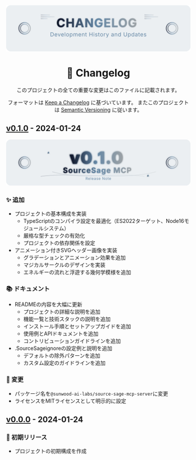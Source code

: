 ![](assets/changelog-header.svg)

<div align="center">

# 📝 Changelog

このプロジェクトの全ての重要な変更はこのファイルに記載されます。

フォーマットは [Keep a Changelog](https://keepachangelog.com/ja/1.0.0/) に基づいています。
またこのプロジェクトは [Semantic Versioning](https://semver.org/lang/ja/) に従います。

</div>


## [v0.1.0] - 2024-01-24

![](assets/release-header-v0.1.0.svg)

### ✨ 追加
- プロジェクトの基本構成を実装
  - TypeScriptのコンパイラ設定を最適化（ES2022ターゲット、Node16モジュールシステム）
  - 厳格な型チェックの有効化
  - プロジェクトの依存関係を設定
- アニメーション付きSVGヘッダー画像を実装
  - グラデーションとアニメーション効果を追加
  - マジカルサークルのデザインを実装
  - エネルギーの流れと浮遊する幾何学模様を追加

### 📚 ドキュメント
- READMEの内容を大幅に更新
  - プロジェクトの詳細な説明を追加
  - 機能一覧と技術スタックの説明を追加
  - インストール手順とセットアップガイドを追加
  - 使用例とAPIドキュメントを追加
  - コントリビューションガイドラインを追加
- .SourceSageignoreの設定例と説明を追加
  - デフォルトの除外パターンを追加
  - カスタム設定のガイドラインを追加

### 🔧 変更
- パッケージ名を`@sunwood-ai-labs/source-sage-mcp-server`に変更
- ライセンスをMITライセンスとして明示的に設定

## [v0.0.0] - 2024-01-24

### 🎉 初期リリース
- プロジェクトの初期構成を作成

[v0.1.0]: https://github.com/username/source-sage-mcp-server/compare/v0.0.0...v0.1.0
[v0.0.0]: https://github.com/username/source-sage-mcp-server/releases/tag/v0.0.0
